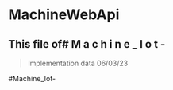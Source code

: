 # MachineWebApi
## This file of#   M a c h i n e _ I o t - 

> Implementation data 06/03/23 

 # M a c h i n e _ I o t -  
 